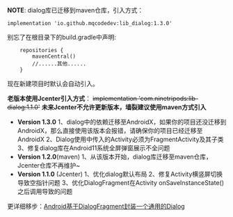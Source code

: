 
**NOTE**: dialog库已迁移到maven仓库，引入方式：
```
implementation 'io.github.mqcodedev:lib_dialog:1.3.0'
```
别忘了在根目录下的build.gradle中声明:
```
    repositories {
        mavenCentral()
        //......其他......
    }
```
现在新建项目时默认会自动引入。

**老版本使用Jcenter引入方式**：
~~implementation 'com.ninetripods:lib-dialog:1.1.0'~~
**未来Jcenter不允许更新版本，墙裂建议使用maven方式引入**

- **Version 1.3.0**
1、dialog中的依赖迁移至AndroidX，如果你的项目还没迁移到AndroidX，那么直接使用该版本会报错，请确保你的项目已经迁移至AndroidX
2、Dialog使用中传入的Activity必须为FragmentActivity及其子类
3、修复dialog库在Android11系统全屏弹窗展示不全问题
- **Version 1.2.0**(maven)
 1、从该版本开始，dialog库迁移至maven仓库，Jcenter仓库不再维护~
- **Version 1.1.0** (Jcenter)
1、优化dialog默认布局
2、修复Activity横竖屏切换导致空指针问题
3、优化DialogFragment在Activity onSaveInstanceState()之后调用导致的问题

更详细移步：[Android基于DialogFragment封装一个通用的Dialog](https://blog.csdn.net/u013700502/article/details/82777402)